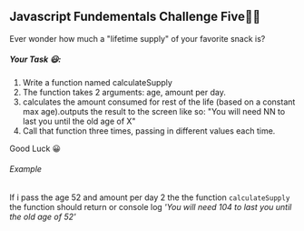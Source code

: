## Javascript Fundementals Challenge Five💪🏾

Ever wonder how much a "lifetime supply" of your favorite snack is?

##### Your Task 😃:

1. Write a function named calculateSupply
2. The function takes 2 arguments: age, amount per day.
3. calculates the amount consumed for rest of the life (based on a constant max age).outputs the result to the screen like so: "You will need NN to last you until the old age of X"
4. Call that function three times, passing in different values each time.

Good Luck 😀

###### Example

If i pass the age 52 and amount per day 2 the the function `calculateSupply` the function should return or console log _'You will need 104 to last you until the old age of 52'_
